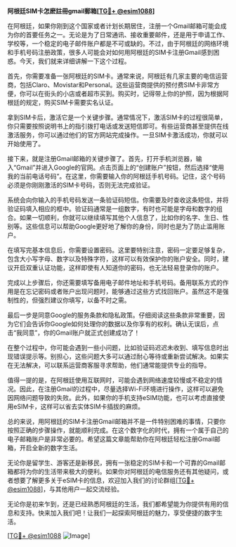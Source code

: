 **阿根廷SIM卡怎麽註冊gmail郵箱[[TG💪+ @esim1088](https://t.me/s/esim1088)]**

在阿根廷，如果你刚到这个国家或者计划长期居住，注册一个Gmail邮箱可能会成为你的首要任务之一。无论是为了日常通讯、接收重要邮件，还是用于申请工作、学校等，一个稳定的电子邮件账户都是不可或缺的。不过，由于阿根廷的网络环境和手机号码注册政策，很多人可能会对如何用阿根廷的SIM卡注册Gmail感到困惑。今天，我们就来详细讲解一下这个过程。

首先，你需要准备一张阿根廷的SIM卡。通常来说，阿根廷有几家主要的电信运营商，包括Claro、Movistar和Personal。这些运营商提供的预付费SIM卡非常方便，你可以在街头的小店或者超市买到。购买时，记得带上你的护照，因为根据阿根廷的规定，购买SIM卡需要实名认证。

拿到SIM卡后，激活它是一个关键步骤。通常情况下，激活SIM卡的过程很简单，你只需要按照说明书上的指引拨打电话或发送短信即可。有些运营商甚至提供在线激活服务，你可以通过他们的官方网站完成操作。一旦SIM卡激活成功，你就可以开始使用了。

接下来，就是注册Gmail邮箱的关键步骤了。首先，打开手机浏览器，输入“Gmail”并进入Google的官网。点击页面上的“创建账户”按钮，然后选择“使用我的当前电话号码”。在这里，你需要输入你的阿根廷手机号码。记住，这个号码必须是你刚刚激活的SIM卡号码，否则无法完成验证。

系统会向你输入的手机号码发送一条验证码短信。你需要及时查收这条短信，并将验证码填入相应的框中。验证码通常是一组数字，有时也可能是字母和数字的组合。如果一切顺利，你就可以继续填写其他个人信息了，比如你的名字、生日、性别等。这些信息可以帮助Google更好地了解你的身份，同时也是为了防止滥用账户。

在填写完基本信息后，你需要设置密码。这里要特别注意，密码一定要足够复杂，包含大小写字母、数字以及特殊字符，这样可以有效保护你的账户安全。同时，建议开启双重认证功能，这样即使有人知道你的密码，也无法轻易登录你的账户。

完成以上步骤后，你还需要填写备用电子邮件地址和手机号码。备用联系方式的作用是在忘记密码或者账户出现问题时，能够通过这些方式找回账户。虽然这不是强制性的，但强烈建议你填写，以备不时之需。

最后一步是同意Google的服务条款和隐私政策。仔细阅读这些条款非常重要，因为它们会告诉你Google如何处理你的数据以及你享有的权利。确认无误后，点击“我同意”，你的Gmail账户就正式创建成功了！

在整个过程中，你可能会遇到一些小问题，比如验证码迟迟未收到、填写信息时出现错误提示等。别担心，这些问题大多可以通过耐心等待或重新尝试解决。如果实在无法解决，可以联系运营商客服寻求帮助，他们通常能提供专业的指导。

值得一提的是，在阿根廷使用互联网时，可能会遇到网络速度较慢或不稳定的情况。因此，在注册Gmail的过程中，尽量选择Wi-Fi环境进行操作，这样可以避免因网络问题导致的失败。此外，如果你的手机支持eSIM功能，也可以考虑直接使用eSIM卡，这样可以省去实体SIM卡插拔的麻烦。

总的来说，用阿根廷的SIM卡注册Gmail邮箱并不是一件特别困难的事情，只要你按照正确的步骤操作，就能顺利完成。在这个数字化的时代，拥有一个属于自己的电子邮箱账户是非常必要的。希望这篇文章能帮助你在阿根廷轻松注册Gmail邮箱，开启全新的数字生活。

无论你是留学生、游客还是新移民，拥有一张稳定的SIM卡和一个可靠的Gmail邮箱都将为你的生活带来极大的便利。如果你对阿根廷的电信服务还有其他疑问，或者想要了解更多关于eSIM卡的信息，欢迎加入我们的讨论群组[[TG💪+ @esim1088](https://t.me/s/esim1088)]，与其他用户一起交流经验。

无论你是初来乍到，还是已经熟悉阿根廷的生活，我们都希望能为你提供有用的信息和支持。快来加入我们吧！让我们一起探索阿根廷的魅力，享受便捷的数字生活。

[[TG💪+ @esim1088](https://t.me/s/esim1088) ![Image](https://i.postimg.cc/4NQfJmqS/Snipaste-2025-05-13-00-14-12.png)]